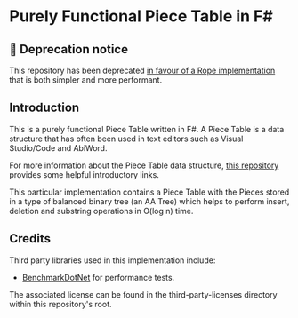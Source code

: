 # Purely Functional Piece Table in F#

## 🛑 Deprecation notice 

This repository has been deprecated [in favour of a Rope implementation](https://github.com/hummy123/FSharp-Rope) that is both simpler and more performant.

## Introduction

This is a purely functional Piece Table written in F#. A Piece Table is a data structure that has often been used in text editors such as Visual Studio/Code and AbiWord. 

For more information about the Piece Table data structure, [this repository](https://github.com/veler/Csharp-Piece-Table-Implementation) provides some helpful introductory links.

This particular implementation contains a Piece Table with the Pieces stored in a type of balanced binary tree (an AA Tree) which helps to perform insert, deletion and substring operations in O(log n) time.

## Credits

Third party libraries used in this implementation include:

- [BenchmarkDotNet](https://github.com/dotnet/BenchmarkDotNet) for performance tests.

The associated license can be found in the third-party-licenses directory within this repository's root.